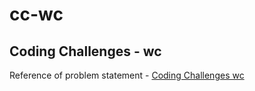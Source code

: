 
# cc-wc

## Coding Challenges - wc

Reference of problem statement - [Coding Challenges wc](https://codingchallenges.fyi/challenges/challenge-wc)

